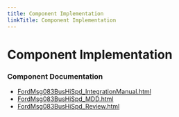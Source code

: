 ```yaml
---
title: Component Implementation
linkTitle: Component Implementation
---
```


# Component Implementation
### Component Documentation

- [FordMsg083BusHiSpd_IntegrationManual.html](doc/FordMsg083BusHiSpd_IntegrationManual.html)
- [FordMsg083BusHiSpd_MDD.html](doc/FordMsg083BusHiSpd_MDD.html)
- [FordMsg083BusHiSpd_Review.html](doc/FordMsg083BusHiSpd_Review.html)

